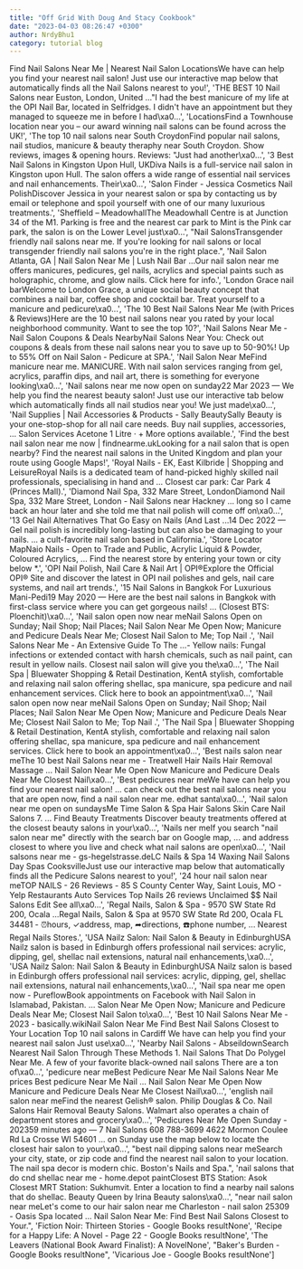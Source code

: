 ```yaml
---
title: "Off Grid With Doug And Stacy Cookbook"
date: "2023-04-03 08:26:47 +0300"
author: NrdyBhu1
category: tutorial blog
---
```

Find Nail Salons Near Me | Nearest Nail Salon LocationsWe have can help you find your nearest nail salon! Just use our interactive map below that automatically finds all the Nail Salons nearest to you!', 'THE BEST 10 Nail Salons near Euston, London, United ..."I had the best manicure of my life at the OPI Nail Bar, located in Selfridges. I didn\'t have an appointment but they managed to squeeze me in before I had\xa0...', 'LocationsFind a Townhouse location near you – our award winning nail salons can be found across the UK!', 'The top 10 nail salons near South CroydonFind popular nail salons, nail studios, manicure & beauty theraphy near South Croydon. Show reviews, images & opening hours. Reviews: "Just had another\xa0...', '3 Best Nail Salons in Kingston Upon Hull, UKDiva Nails is a full-service nail salon in Kingston upon Hull. The salon offers a wide range of essential nail services and nail enhancements. Their\xa0...', 'Salon Finder - Jessica Cosmetics Nail PolishDiscover Jessica in your nearest salon or spa by contacting us by email or telephone and spoil yourself with one of our many luxurious treatments.', 'Sheffield – MeadowhallThe Meadowhall Centre is at Junction 34 of the M1. Parking is free and the nearest car park to Mint is the Pink car park, the salon is on the Lower Level just\xa0...', "Nail SalonsTransgender friendly nail salons near me. If you're looking for nail salons or local transgender friendly nail salons you're in the right place.", 'Nail Salon Atlanta, GA | Nail Salon Near Me | Lush Nail Bar ...Our nail salon near me offers manicures, pedicures, gel nails, acrylics and special paints such as holographic, chrome, and glow nails. Click here for info.', 'London Grace nail barWelcome to London Grace, a unique social beauty concept that combines a nail bar, coffee shop and cocktail bar. Treat yourself to a manicure and pedicure\xa0...', 'The 10 Best Nail Salons Near Me (with Prices & Reviews)Here are the 10 best nail salons near you rated by your local neighborhood community. Want to see the top 10?', 'Nail Salons Near Me - Nail Salon Coupons & Deals NearbyNail Salons Near You: Check out coupons & deals from these nail salons near you to save up to 50-90%! Up to 55% Off on Nail Salon - Pedicure at SPA.', 'Nail Salon Near MeFind manicure near me. MANICURE. With nail salon services ranging from gel, acrylics, paraffin dips, and nail art, there is something for everyone looking\xa0...', 'Nail salons near me now open on sunday22 Mar 2023 — We help you find the nearest beauty salon! Just use our interactive tab below which automatically finds all nail studios near you! We just made\xa0...', 'Nail Supplies | Nail Accessories & Products - Sally BeautySally Beauty is your one-stop-shop for all nail care needs. Buy nail supplies, accessories, ... Salon Services Acetone 1 Litre · + More options available.', 'Find the best nail salon near me now | findnearme.ukLooking for a nail salon that is open nearby? Find the nearest nail salons in the United Kingdom and plan your route using Google Maps!', 'Royal Nails - EK, East Kilbride | Shopping and LeisureRoyal Nails is a dedicated team of hand-picked highly skilled nail professionals, specialising in hand and ... Closest car park: Car Park 4 (Princes Mall).', 'Diamond Nail Spa, 332 Mare Street, LondonDiamond Nail Spa, 332 Mare Street, London - Nail Salons near Hackney ... long so I came back an hour later and she told me that nail polish will come off on\xa0...', '13 Gel Nail Alternatives That Go Easy on Nails (And Last ...14 Dec 2022 — Gel nail polish is incredibly long-lasting but can also be damaging to your nails. ... a cult-favorite nail salon based in California.', 'Store Locator MapNaio Nails - Open to Trade and Public, Acrylic Liquid & Powder, Coloured Acrylics, ... Find the nearest store by entering your town or city below *.', 'OPI Nail Polish, Nail Care & Nail Art | OPI®Explore the Official OPI® Site and discover the latest in OPI nail polishes and gels, nail care systems, and nail art trends.', '15 Nail Salons in Bangkok For Luxurious Mani-Pedi19 May 2020 — Here are the best nail salons in Bangkok with first-class service where you can get gorgeous nails! ... (Closest BTS: Ploenchit)\xa0...', 'Nail salon open now near meNail Salons Open on Sunday; Nail Shop; Nail Places; Nail Salon Near Me Open Now; Manicure and Pedicure Deals Near Me; Closest Nail Salon to Me; Top Nail .', 'Nail Salons Near Me - An Extensive Guide To The ...- Yellow nails: Fungal infections or extended contact with harsh chemicals, such as nail paint, can result in yellow nails. Closest nail salon will give you the\xa0...', 'The Nail Spa | Bluewater Shopping & Retail Destination, KentA stylish, comfortable and relaxing nail salon offering shellac, spa manicure, spa pedicure and nail enhancement services. Click here to book an appointment\xa0...', 'Nail salon open now near meNail Salons Open on Sunday; Nail Shop; Nail Places; Nail Salon Near Me Open Now; Manicure and Pedicure Deals Near Me; Closest Nail Salon to Me; Top Nail .', 'The Nail Spa | Bluewater Shopping & Retail Destination, KentA stylish, comfortable and relaxing nail salon offering shellac, spa manicure, spa pedicure and nail enhancement services. Click here to book an appointment\xa0...', 'Best nails salon near meThe 10 best Nail Salons near me - Treatwell Hair Nails Hair Removal Massage ... Nail Salon Near Me Open Now Manicure and Pedicure Deals Near Me Closest Nail\xa0...', 'Best pedicures near meWe have can help you find your nearest nail salon! ... can check out the best nail salons near you that are open now, find a nail salon near me. edhat santa\xa0...', 'Nail salon near me open on sundaysMe Time Salon & Spa Hair Salons Skin Care Nail Salons 7. ... Find Beauty Treatments Discover beauty treatments offered at the closest beauty salons in your\xa0...', 'Nails ner meIf you search "nail salon near me" directly with the search bar on Google map, ... and address closest to where you live and check what nail salons are open\xa0...', 'Nail salsons near me - gs-hegelstrasse.deLC Nails & Spa 14 Waxing Nail Salons Day Spas CooksvilleJust use our interactive map below that automatically finds all the Pedicure Salons nearest to you!', '24 hour nail salon near meTOP NAILS - 26 Reviews - 85 S County Center Way, Saint Louis, MO - Yelp Restaurants Auto Services Top Nails 26 reviews Unclaimed $$ Nail Salons Edit See all\xa0...', 'Regal Nails, Salon & Spa - 9570 SW State Rd 200, Ocala ...Regal Nails, Salon & Spa at 9570 SW State Rd 200, Ocala FL 34481 - ⏰hours, ✓address, map, ➦directions, ☎️phone number, ... Nearest Regal Nails Stores.', 'USA Nailz Salon: Nail Salon & Beauty in EdinburghUSA Nailz salon is based in Edinburgh offers professional nail services: acrylic, dipping, gel, shellac nail extensions, natural nail enhancements,\xa0...', 'USA Nailz Salon: Nail Salon & Beauty in EdinburghUSA Nailz salon is based in Edinburgh offers professional nail services: acrylic, dipping, gel, shellac nail extensions, natural nail enhancements,\xa0...', 'Nail spa near me open now - PureflowBook appointments on Facebook with Nail Salon in Islamabad, Pakistan. ... Salon Near Me Open Now; Manicure and Pedicure Deals Near Me; Closest Nail Salon to\xa0...', 'Best 10 Nail Salons Near Me - 2023 - basically.wikiNail Salon Near Me Find Best Nail Salons Closest to Your Location Top 10 nail salons in Cardiff We have can help you find your nearest nail salon Just use\xa0...', 'Nearby Nail Salons - AbseildownSearch Nearest Nail Salon Through These Methods 1. Nail Salons That Do Polygel Near Me. A few of your favorite black-owned nail salons There are a ton of\xa0...', 'pedicure near meBest Pedicure Near Me Nail Salons Near Me prices Best pedicure Near Me Nail ... Nail Salon Near Me Open Now Manicure and Pedicure Deals Near Me Closest Nail\xa0...', 'english nail salon near meFind the nearest Gelish® salon. Philip Douglas & Co. Nail Salons Hair Removal Beauty Salons. Walmart also operates a chain of department stores and grocery\xa0...', 'Pedicures Near Me Open Sunday - 202359 minutes ago — 7 Nail Salons 608 788-3699 4622 Mormon Coulee Rd La Crosse WI 54601 ... on Sunday use the map below to locate the closest hair salon to your\xa0...', "best nail dipping salons near meSearch your city, state, or zip code and find the nearest nail salon to your location. The nail spa decor is modern chic. Boston's Nails and Spa.", 'nail salons that do cnd shellac near me - home.depot paintClosest BTS Station: Asok Closest MRT Station: Sukhumvit. Enter a location to find a nearby nail salons that do shellac. Beauty Queen by Irina Beauty salons\xa0...', "near nail salon near meLet's come to our hair salon near me Charleston - nail salon 25309 - Oasis Spa located ... Nail Salon Near Me: Find Best Nail Salons Closest to Your.", 'Fiction Noir: Thirteen Stories - Google Books resultNone', 'Recipe for a Happy Life: A Novel - Page 22 - Google Books resultNone', 'The Leavers (National Book Award Finalist): A NovelNone', "Baker's Burden - Google Books resultNone", 'Vicarious Joe - Google Books resultNone']